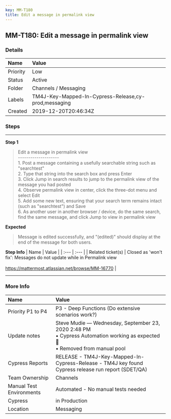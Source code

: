 ```yaml
---
key: MM-T180
title: Edit a message in permalink view
---
```


## MM-T180: Edit a message in permalink view

### Details

| Name     | Value                                                |
| :------- | :--------------------------------------------------- |
| Priority | Low                                                  |
| Status   | Active                                               |
| Folder   | Channels / Messaging                                 |
| Labels   | TM4J-Key-Mapped-In-Cypress-Release,cy-prod,messaging |
| Created  | 2019-12-20T20:46:34Z                                 |

### Steps

<hr/>

**Step 1**

> <article>Edit a message in permalink view<br />--------------------<br />1. Post a message containing a usefully searchable string such as &quot;searchtest&quot;<br />2. Type that string into the search box and press Enter<br />3. Click Jump in search results to jump to the permalink view of the message you had posted<br />4. Observe permalink view in center, click the three-dot menu and select Edit<br />5. Add some new text, ensuring that your search term remains intact (such as &quot;searchtest&quot;) and Save<br />6. As another user in another browser / device, do the same search, find the same message, and click Jump to view in permalink view</article>

**Expected**

> <article>Message is edited successfully, and &quot;(edited)&quot; should display at the end of the message for both users.</article>

**Step Info**
| Name | Value |
| :--- | :--- |
| Related ticket(s) | Closed as 'won't fix': Messages do not update while in Permalink view<br><br>https://mattermost.atlassian.net/browse/MM-16770 |

<hr/>

### More Info

| Name                     | Value                                                                                                                           |
| :----------------------- | :------------------------------------------------------------------------------------------------------------------------------ |
| Priority P1 to P4        | P3 - Deep Functions (Do extensive scenarios work?)                                                                              |
| Update notes             | Steve Mudie — Wednesday, September 23, 2020 2:48 PM<br>• Cypress Automation working as expected 🎉<br>• Removed from manual pool |
| Cypress Reports          | RELEASE - TM4J-Key-Mapped-In-Cypress-Release - TM4J key found Cypress release run report (SDET/QA)                              |
| Team Ownership           | Channels                                                                                                                        |
| Manual Test Environments | Automated - No manual tests needed                                                                                              |
| Cypress                  | in Production                                                                                                                   |
| Location                 | Messaging                                                                                                                       |
